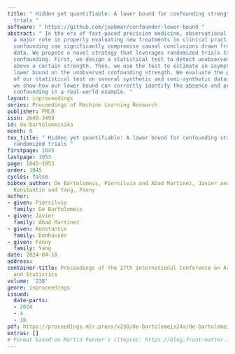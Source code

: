 ```yaml
---
title: " Hidden yet quantifiable: A lower bound for confounding strength using randomized
  trials "
software: " https://github.com/jaabmar/confounder-lower-bound "
abstract: " In the era of fast-paced precision medicine, observational studies play
  a major role in properly evaluating new treatments in clinical practice. Yet, unobserved
  confounding can significantly compromise causal conclusions drawn from non-randomized
  data. We propose a novel strategy that leverages randomized trials to quantify unobserved
  confounding. First, we design a statistical test to detect unobserved confounding
  above a certain strength. Then, we use the test to estimate an asymptotically valid
  lower bound on the unobserved confounding strength. We evaluate the power and validity
  of our statistical test on several synthetic and semi-synthetic datasets. Further,
  we show how our lower bound can correctly identify the absence and presence of unobserved
  confounding in a real-world example. "
layout: inproceedings
series: Proceedings of Machine Learning Research
publisher: PMLR
issn: 2640-3498
id: de-bartolomeis24a
month: 0
tex_title: " Hidden yet quantifiable: A lower bound for confounding strength using
  randomized trials "
firstpage: 1045
lastpage: 1053
page: 1045-1053
order: 1045
cycles: false
bibtex_author: De Bartolomeis, Piersilvio and Abad Martinez, Javier and Donhauser,
  Konstantin and Yang, Fanny
author:
- given: Piersilvio
  family: De Bartolomeis
- given: Javier
  family: Abad Martinez
- given: Konstantin
  family: Donhauser
- given: Fanny
  family: Yang
date: 2024-04-18
address:
container-title: Proceedings of The 27th International Conference on Artificial Intelligence
  and Statistics
volume: '238'
genre: inproceedings
issued:
  date-parts:
  - 2024
  - 4
  - 18
pdf: https://proceedings.mlr.press/v238/de-bartolomeis24a/de-bartolomeis24a.pdf
extras: []
# Format based on Martin Fenner's citeproc: https://blog.front-matter.io/posts/citeproc-yaml-for-bibliographies/
---
```

